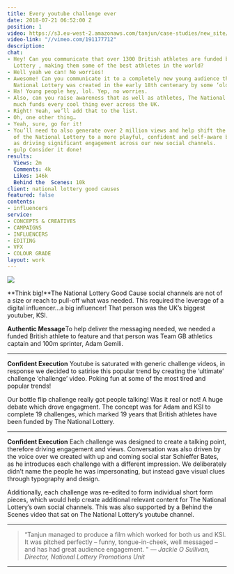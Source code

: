 ```yaml
---
title: Every youtube challenge ever
date: 2018-07-21 06:52:00 Z
position: 1
video: https://s3.eu-west-2.amazonaws.com/tanjun/case-studies/new_site/every-youtube-challenge-ever/reel
video-link: "//vimeo.com/191177712"
description: 
chat:
- Hey! Can you communicate that over 1300 British athletes are funded by The National
  Lottery , making them some of the best athletes in the world?
- Hell yeah we can! No worries!
- Awesome! Can you communicate it to a completely new young audience that thinks The
  National Lottery was created in the early 18th centenary by some ‘old dudes’.
- Ha! Young people hey, lol. Yep, no worries.
- Also, can you raise awareness that as well as athletes, The National Lottery pretty
  much funds every cool thing ever across the UK.
- Right! Yeah, we’ll add that to the list.
- Oh, one other thing…
- Yeah, sure, go for it!
- You’ll need to also generate over 2 million views and help shift the perception
  of the National Lottery to a more playful, confident and self-aware brand as well
  as driving significant engagement across our new social channels.
- gulp Consider it done!
results:
  Views: 2m
  Comments: 4k
  Likes: 146k
  Behind the  Scenes: 10k
client: national lottery good causes
featured: false
contents:
- influencers
service:
- CONCEPTS & CREATIVES
- CAMPAIGNS
- INFLUENCERS
- EDITING
- VFX
- COLOUR GRADE
layout: work
---
```


<div class='image two-one'>
<img src='/uploads/every-youtube-challenge-ever-jj.jpg'>
</div>

**Think big!**The National Lottery Good Cause social channels are not of a size or reach to pull-off what was needed. This required the leverage of a digital influencer…a big influencer! That person was the UK’s biggest youtuber, KSI.

**Authentic Message**To help deliver the messaging needed, we needed a funded British athlete to feature and that person was Team GB athletics captain and 100m sprinter, Adam Gemili.

---

<div class='video one-one'>
<div data-vimeo-url="//vimeo.com/195614777/72e1ed8e7b" class='iframe'></div>
<a href='//vimeo.com/195614777' data-lity class='video-filter'></a>
</div>

**Confident Execution** Youtube is saturated with generic challenge videos, in response we decided to satirise this popular trend by creating the ‘ultimate’ challenge ‘challenge’ video. Poking fun at some of the most tired and popular trends!

Our bottle flip challenge really got people talking! Was it real or not! A huge debate which drove engagment. The concept was for Adam and KSI to complete 19 challenges, which marked 19 years that British athletes have been funded by The National Lottery.

---

<div class='video one-one'>
<div data-vimeo-url='//vimeo.com/195639791/d185f79022' class='iframe'></div>
<a href='//vimeo.com/195639791' data-lity class='video-filter'>  </a>
</div>

**Confident Execution** Each challenge was designed to create a talking point, therefore driving engagement and views. Conversation was also driven by the voice over we created with up and coming social star Schieffer Bates, as he introduces each challenge with a different impression. We deliberately didn’t name the people he was impersonating, but instead gave visual clues through typography and design.

Additionally, each challenge was re-edited to form individual short form pieces, which would help create additional relevant content for The National Lottery’s own social channels. This was also supported by a Behind the Scenes video that sat on The National Lottery’s youtube channel.

---

> “Tanjun managed to produce a film which worked for both us and KSI. It was pitched perfectly – funny, tongue-in-cheek, well messaged – and has had great audience engagement. "
*— Jackie O Sullivan, Director, National Lottery Promotions Unit*

---